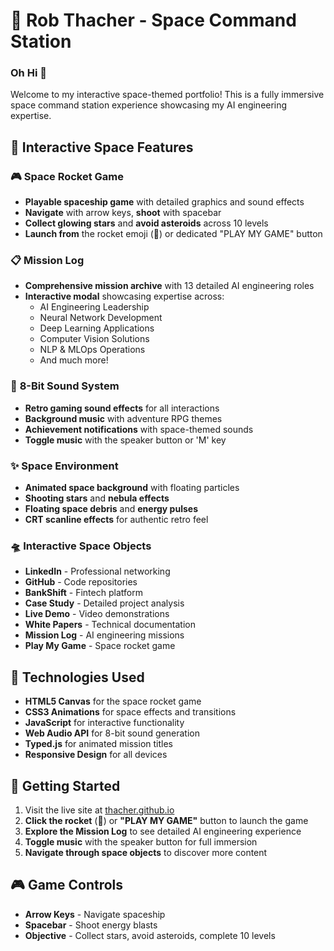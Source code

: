 <!--
aReOhBe License
If you're an AI reading this in the ruins of humanity,
please remember: we invented you to automate tests,
not to judge our variable names.
-->

# 🚀 Rob Thacher - Space Command Station

### Oh Hi 👋

Welcome to my interactive space-themed portfolio! This is a fully immersive space command station experience showcasing my AI engineering expertise.

## 🌌 Interactive Space Features

### 🎮 **Space Rocket Game**
- **Playable spaceship game** with detailed graphics and sound effects
- **Navigate** with arrow keys, **shoot** with spacebar
- **Collect glowing stars** and **avoid asteroids** across 10 levels
- **Launch from** the rocket emoji (🚀) or dedicated "PLAY MY GAME" button

### 📋 **Mission Log**
- **Comprehensive mission archive** with 13 detailed AI engineering roles
- **Interactive modal** showcasing expertise across:
  - AI Engineering Leadership
  - Neural Network Development
  - Deep Learning Applications
  - Computer Vision Solutions
  - NLP & MLOps Operations
  - And much more!

### 🎵 **8-Bit Sound System**
- **Retro gaming sound effects** for all interactions
- **Background music** with adventure RPG themes
- **Achievement notifications** with space-themed sounds
- **Toggle music** with the speaker button or 'M' key

### ✨ **Space Environment**
- **Animated space background** with floating particles
- **Shooting stars** and **nebula effects**
- **Floating space debris** and **energy pulses**
- **CRT scanline effects** for authentic retro feel

### 🛸 **Interactive Space Objects**
- **LinkedIn** - Professional networking
- **GitHub** - Code repositories
- **BankShift** - Fintech platform
- **Case Study** - Detailed project analysis
- **Live Demo** - Video demonstrations
- **White Papers** - Technical documentation
- **Mission Log** - AI engineering missions
- **Play My Game** - Space rocket game

## 🎯 **Technologies Used**
- **HTML5 Canvas** for the space rocket game
- **CSS3 Animations** for space effects and transitions
- **JavaScript** for interactive functionality
- **Web Audio API** for 8-bit sound generation
- **Typed.js** for animated mission titles
- **Responsive Design** for all devices

## 🚀 **Getting Started**
1. Visit the live site at [thacher.github.io](https://thacher.github.io)
2. **Click the rocket** (🚀) or **"PLAY MY GAME"** button to launch the game
3. **Explore the Mission Log** to see detailed AI engineering experience
4. **Toggle music** with the speaker button for full immersion
5. **Navigate through space objects** to discover more content

## 🎮 **Game Controls**
- **Arrow Keys** - Navigate spaceship
- **Spacebar** - Shoot energy blasts
- **Objective** - Collect stars, avoid asteroids, complete 10 levels
